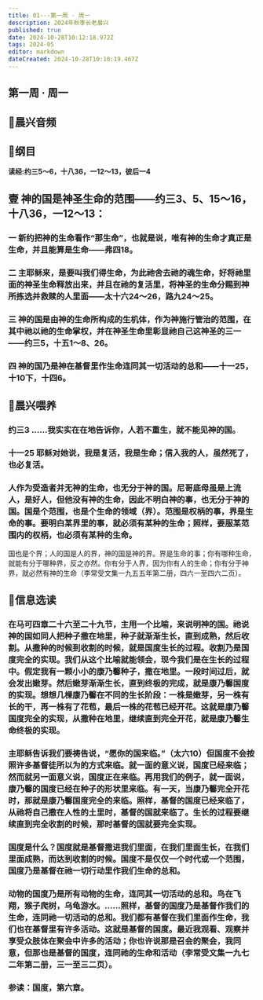 ```yaml
---
title: 01---第一周 · 周一
description: 2024年秋季长老晨兴
published: true
date: 2024-10-28T10:12:18.972Z
tags: 2024-05
editor: markdown
dateCreated: 2024-10-28T10:10:19.467Z
---
```


## 第一周 · 周一

## 🎵晨兴音频

## 📖纲目

**读经:约三5～6，十八36，一12～13，彼后一4**

## 壹   神的国是神圣生命的范围——约三3、5、15～16，十八36，一12～13：

### 一   新约把神的生命看作“那生命”，也就是说，唯有神的生命才真正是生命，并且能算是生命——弗四18。

### 二   主耶稣来，是要叫我们得生命，为此祂舍去祂的魂生命，好将祂里面的神圣生命释放出来，并且在祂的复活里，将神圣的生命分赐到神所拣选并救赎的人里面——太十六24～26，路九24～25。

### 三   神的国是由神的生命所构成的生机体，作为神施行管治的范围，在其中祂以祂的生命掌权，并在神圣生命里彰显祂自己这神圣的三一——约三5，十五1～8、26。

### 四   神的国乃是神在基督里作生命连同其一切活动的总和——十一25，十10下，十四6。

## 📖晨兴喂养

### 约三3    ……我实实在在地告诉你，人若不重生，就不能见神的国。

### 十一25    耶稣对她说，我是复活，我是生命；信入我的人，虽然死了，也必复活。

### 人作为受造者并无神的生命，也无分于神的国。尼哥底母虽是上流人，是好人，但他没有神的生命，因此不明白神的事，也无分于神的国。国是个范围，也是个生命的领域（界）。范围是权柄的事，界是生命的事。要明白某界里的事，就必须有某种的生命；照样，要服某范围内的权柄，也必须有某种的生命。
国也是个界；人的国是人的界，神的国是神的界。界是生命的事；你有哪种生命，就能有分于哪种界，反之亦然。你有分于人界，因为你有人的生命；你有分于神界，就必然有神的生命（李常受文集一九五五年第二册，四六一至四六二页）。

## 📖信息选读

### 在马可四章二十六至二十九节，主用一个比喻，来说明神的国。祂说神的国如同人把种子撒在地里，种子就渐渐生长，直到成熟，然后收割。从撒种的时候到收割的时候，就是国度生长的过程。收割乃是国度完全的实现。我们从这个比喻就能领会，现今我们是在生长的过程中。假定我有一颗小小的康乃馨种子，撒在地里。一段时间过后，就会发出嫩芽。然后嫩芽渐渐生长，直到终极的完成，就是康乃馨国度的实现。想想几棵康乃馨在不同的生长阶段：一株是嫩芽，另一株有长的干，再一株有了花苞，最后一株的花苞已经开花。这就是康乃馨国度完全的实现，从撒种在地里，继续直到完全开花，就是康乃馨生命终极的实现。

### 主耶稣告诉我们要祷告说，“愿你的国来临。”（太六10）但国度不会按照许多基督徒所以为的方式来临。就一面的意义说，国度已经来临；然而就另一面意义说，国度正在来临。再用我们的例子，就一面说，康乃馨的国度已经在种子的形状里来临。有一天，当康乃馨完全开花时，那就是康乃馨国度完全的来临。照样，基督的国度已经来临了，从祂将自己撒在人性的土里时，基督的国就来临了。生长的过程要继续直到完全收割的时候，那时基督的国就要完全实现。

### 国度是什么？国度就是基督撒进我们里面，在我们里面生长，在我们里面成熟，而达到收割的时候。国度不是仅仅一个时代或一个范围，国度乃是基督在祂一切行动里作我们生命的总和。

### 动物的国度乃是所有动物的生命，连同其一切活动的总和。鸟在飞翔，猴子爬树，乌龟游水。……照样，基督的国度乃是基督作我们的生命，连同祂一切活动的总和。我们都有基督在我们里面作生命，我们也在基督里有许多活动。这就是基督的国度。最近我观看、观察并享受众肢体在聚会中许多的活动；你也许说那是召会的聚会，我同意，但那也是基督的国度，连同祂的生命和活动（李常受文集一九七二年第二册，三一至三二页）。

### 参读：国度，第六章。
<!-- Google tag (gtag.js) -->
<script async src="https://www.googletagmanager.com/gtag/js?id=G-1P8709Z16T"></script>
<script>
  window.dataLayer = window.dataLayer || [];
  function gtag(){dataLayer.push(arguments);}
  gtag('js', new Date());

  gtag('config', 'G-1P8709Z16T');
</script>